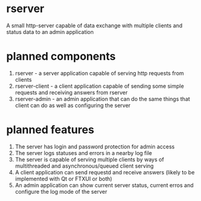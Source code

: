 # rserver
A small http-server capable of data exchange with multiple clients and status data to an admin application

# planned components
1. rserver - a server application capable of serving http requests from clients
2. rserver-client - a client application capable of sending some simple requests and receiving answers from rserver
3. rserver-admin - an admin application that can do the same things that client can do as well as configuring the server

# planned features
1. The server has login and password protection for admin access
2. The server logs statuses and errors in a nearby log file
3. The server is capable of serving multiple clients by ways of multithreaded and asynchronous/queued client serving
4. A client application can send requestd and receive answers (likely to be implemented with Qt or FTXUI or both)
5. An admin application can show current server status, current erros and configure the log mode of the server
